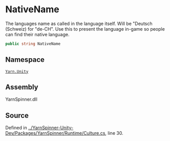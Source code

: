 # NativeName

The languages name as called in the language itself. Will be "Deutsch \(Schweiz\) for "de-CH". Use this to present the language in-game so people can find their native language.

```csharp
public string NativeName
```

## Namespace

[`Yarn.Unity`](../)

## Assembly

YarnSpinner.dll

## Source

Defined in [../YarnSpinner-Unity-Dev/Packages/YarnSpinner/Runtime/Culture.cs](https://github.com/YarnSpinnerTool/YarnSpinner-Unity//blob/develop/Runtime/Culture.cs#L30), line 30.

